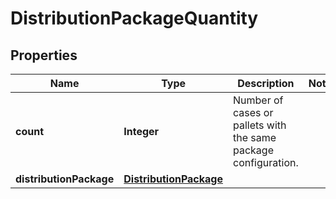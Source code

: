 # DistributionPackageQuantity

## Properties
Name | Type | Description | Notes
------------ | ------------- | ------------- | -------------
**count** | **Integer** | Number of cases or pallets with the same package configuration. | 
**distributionPackage** | [**DistributionPackage**](DistributionPackage.md) |  | 
